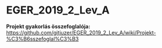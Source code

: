 # EGER_2019_2_Lev_A

**Projekt gyakorlás összefoglalója:** https://github.com/gitjuzer/EGER_2019_2_Lev_A/wiki/Projekt-%C3%B6sszefoglal%C3%B3
